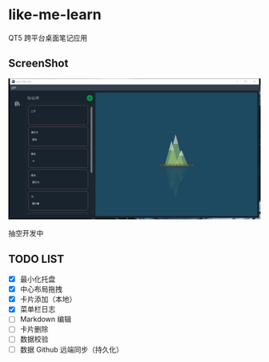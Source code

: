 # like-me-learn

QT5 跨平台桌面笔记应用


## ScreenShot

![截图](https://github.com/pleuvoir/like-me-learn/blob/master/pic/main.png)

抽空开发中


## TODO LIST

- [x] 最小化托盘
- [x] 中心布局拖拽
- [x] 卡片添加（本地）
- [x] 菜单栏日志
- [ ] Markdown 编辑
- [ ] 卡片删除
- [ ] 数据校验
- [ ] 数据 Github 远端同步（持久化）
